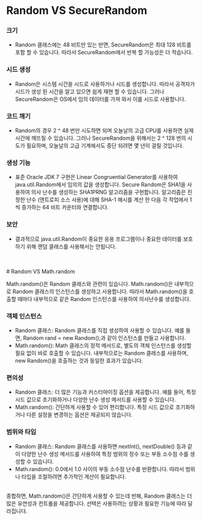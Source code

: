 # Random VS SecureRandom

### 크기
- Random 클래스에는 48 비트만 있는 반면, SecureRandom은 최대 128 비트를 포함 할 수 있습니다. 
따라서 SecureRandom에서 반복 할 가능성은 더 적습니다.

### 시드 생성
- Random은 시스템 시간을 시드로 사용하거나 시드를 생성합니다.
따라서 공격자가 시드가 생성 된 시간을 알고 있으면 쉽게 재현 할 수 있습니다.
그러나 SecureRandom은 OS에서 임의 데이터를 가져 와서 이를 시드로 사용합니다.

### 코드 깨기
- Random의 경우 2 ^ 48 번만 시도하면 되며 오늘날의 고급 CPU를 사용하면 실제 시간에 깨뜨릴 수 있습니다.
그러나 SecureRandom을 위해서는 2 ^ 128 번의 시도가 필요하며,
오늘날의 고급 기계에서도 중단 되려면 몇 년이 걸릴 것입니다.

### 생성 기능
- 표준 Oracle JDK 7 구현은 Linear Congruential Generator를 사용하여
java.util.Random에서 임의의 값을 생성합니다.
Secure Random은 SHA1을 사용하여 의사 난수를 생성하는 SHA1PRNG 알고리즘을 구현합니다.
알고리즘은 진정한 난수 (엔트로피 소스 사용)에 대해 SHA-1 해시를 계산 한 다음
각 작업에서 1 씩 증가하는 64 비트 카운터와 연결합니다.

### 보안
- 결과적으로 java.util.Random이 중요한 응용 프로그램이나 중요한 데이터를 보호하기 위해
랜덤 클래스를 사용해서는 안됩니다. 

</br>
</br>
# Random VS Math.random

Math.random()은 Random 클래스와 관련이 있습니다. Math.random()은 내부적으로 Random 클래스의 인스턴스를 생성하고 사용합니다. 
따라서 Math.random()을 호출할 때마다 내부적으로 같은 Random 인스턴스를 사용하여 의사난수를 생성합니다.

### 객체 인스턴스
* Random 클래스: Random 클래스를 직접 생성하여 사용할 수 있습니다. 예를 들면, Random rand = new Random();과 같이 인스턴스를 만들고 사용합니다.
* Math.random(): Math 클래스의 정적 메서드로, 별도의 객체 인스턴스를 생성할 필요 없이 바로 호출할 수 있습니다. 내부적으로는 Random 클래스를 사용하며, new Random()을 호출하는 것과 동일한 효과가 있습니다.

### 편의성
* Random 클래스: 더 많은 기능과 커스터마이징 옵션을 제공합니다. 예를 들어, 특정 시드 값으로 초기화하거나 다양한 난수 생성 메서드를 사용할 수 있습니다.
* Math.random(): 간단하게 사용할 수 있어 편리합니다. 특정 시드 값으로 초기화하거나 다른 설정을 변경하는 옵션은 제공되지 않습니다.

### 범위와 타입
* Random 클래스: Random 클래스를 사용하면 nextInt(), nextDouble() 등과 같이 다양한 난수 생성 메서드를 사용하여 특정 범위의 정수 또는 부동 소수점 수를 생성할 수 있습니다.
* Math.random(): 0.0에서 1.0 사이의 부동 소수점 난수를 반환합니다. 따라서 범위나 타입을 조절하려면 추가적인 계산이 필요합니다.
</br>
종합하면, Math.random()은 간단하게 사용할 수 있는데 반해, Random 클래스는 더 많은 유연성과 컨트롤을 제공합니다. 선택은 사용하려는 상황과 필요한 기능에 따라 달라집니다.